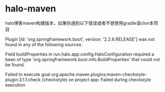 # halo-maven

halo博客maven构建版本，如果你遇到以下错误或者不想使用gradle请clon本项目

Plugin [id: 'org.springframework.boot', version: '2.2.6.RELEASE'] was not found in any of the following sources:

Field buildProperties in run.halo.app.config.HaloConfiguration required a bean of type 'org.springframework.boot.info.BuildProperties' that could not be found.

Failed to execute goal org.apache.maven.plugins:maven-checkstyle-plugin:3.1.1:check (checkstyle) on project app: Failed during checkstyle execution

